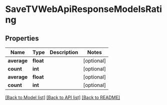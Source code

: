 # SaveTVWebApiResponseModelsRating

## Properties
Name | Type | Description | Notes
------------ | ------------- | ------------- | -------------
**average** | **float** |  | [optional] 
**count** | **int** |  | [optional] 
**average** | **float** |  | [optional] 
**count** | **int** |  | [optional] 

[[Back to Model list]](../README.md#documentation-for-models) [[Back to API list]](../README.md#documentation-for-api-endpoints) [[Back to README]](../README.md)


